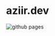 # aziir.dev

![github pages](https://github.com/aziir/aziir.github.io/actions/workflows/gh-pages.yml/badge.svg)

